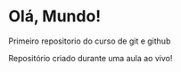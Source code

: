 # Olá, Mundo!
 Primeiro repositorio do curso de git e github

Repositório criado durante uma aula ao vivo!